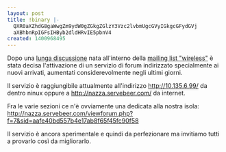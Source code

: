 ```yaml
---
layout: post
title: !binary |-
  QXR0aXZhdG8gaWwgZm9ydW0gZGkgZGlzY3Vzc2lvbmUgcGVyIGkgcGFydGVj
  aXBhbnRpIGFsIHByb2dldHRvIE5pbnV4
created: 1400968495
---
```

Dopo una <a href="http://www.mail-archive.com/wireless@ml.ninux.org/msg13696.html">lunga discussione</a> nata all'interno della <a href="http://www.mail-archive.com/wireless-ml@ninux.org/">mailing list "wireless"</a> è stata decisa l'attivazione di un servizio di forum indirizzato specialmente ai nuovi arrivati, aumentati considerevolmente negli ultimi giorni.

Il servizio è raggiungibile attualmente all'indirizzo http://10.135.6.99/ da dentro ninux oppure a http://nazza.servebeer.com/ da internet.

Fra le varie sezioni ce n'è ovviamente una dedicata alla nostra isola: http://nazza.servebeer.com/viewforum.php?f=7&sid=aafe40bd557b4e17ab8f65f45fc90f58

Il servizio è ancora sperimentale e quindi da perfezionare ma invitiamo tutti a provarlo così da migliorarlo.
